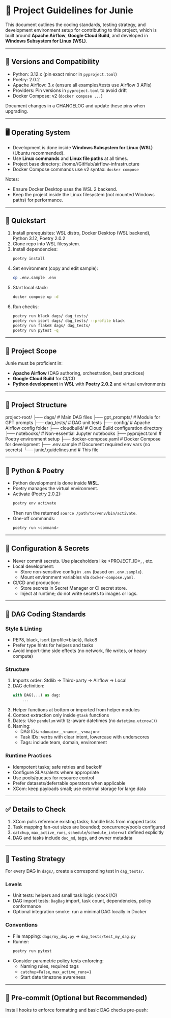 # 📘 Project Guidelines for Junie

This document outlines the coding standards, testing strategy, and development environment setup for contributing to this project, which is built around **Apache Airflow**, **Google Cloud Build**, and developed in **Windows Subsystem for Linux (WSL)**.

---

## 🔢 Versions and Compatibility

- Python: 3.12.x (pin exact minor in `pyproject.toml`)
- Poetry: 2.0.2
- Apache Airflow: 3.x (ensure all examples/tests use Airflow 3 APIs)
- Providers: Pin versions in `pyproject.toml` to avoid drift
- Docker Compose: v2 (`docker compose ...`)

Document changes in a CHANGELOG and update these pins when upgrading.

---

## 🖥 Operating System

- Development is done inside **Windows Subsystem for Linux (WSL)** (Ubuntu recommended).
- Use **Linux commands** and **Linux file paths** at all times.
- Project base directory: /home/<user>/GitHub/airflow-infrastructure
- Docker Compose commands use v2 syntax: `docker compose`

Notes:
- Ensure Docker Desktop uses the WSL 2 backend.
- Keep the project inside the Linux filesystem (not mounted Windows paths) for performance.

---

## 🚀 Quickstart

1. Install prerequisites: WSL distro, Docker Desktop (WSL backend), Python 3.12, Poetry 2.0.2
2. Clone repo into WSL filesystem.
3. Install dependencies:
   ```bash
   poetry install
   ```
4. Set environment (copy and edit sample):
   ```bash
   cp .env.sample .env
   ```
5. Start local stack:
   ```bash
   docker compose up -d
   ```
6. Run checks:
   ```bash
   poetry run black dags/ dag_tests/
   poetry run isort dags/ dag_tests/ --profile black
   poetry run flake8 dags/ dag_tests/
   poetry run pytest -q
   ```

---

## 🧠 Project Scope

Junie must be proficient in:

- **Apache Airflow** (DAG authoring, orchestration, best practices)
- **Google Cloud Build** for CI/CD
- **Python development** in **WSL** with **Poetry 2.0.2** and virtual environments

---

## 📁 Project Structure

project-root/
├── dags/                  # Main DAG files
    ├── gpt_prompts/       # Module for GPT prompts
├── dag_tests/             # DAG unit tests
├── config/                # Apache Airflow config folder
├── cloudbuild/            # Cloud Build configuration directory
├── notebooks/             # Non-essential Jupyter notebooks
├── pyproject.toml         # Poetry environment setup
├── docker-compose.yaml    # Docker Compose for development
├── .env.sample            # Document required env vars (no secrets)
└── junie/.guidelines.md   # This file

---

## 🐍 Python & Poetry

- Python development is done inside **WSL**.
- Poetry manages the virtual environment.
- Activate (Poetry 2.0.2):
  ```bash
  poetry env activate
  ```
  Then run the returned `source /path/to/venv/bin/activate`.
- One-off commands:
  ```bash
  poetry run <command>
  ```

---

## 🔐 Configuration & Secrets

- Never commit secrets. Use placeholders like <PROJECT_ID>, <REGION>, etc.
- Local development:
  - Store non-sensitive config in `.env` (based on `.env.sample`).
  - Mount environment variables via `docker-compose.yaml`.
- CI/CD and production:
  - Store secrets in Secret Manager or CI secret store.
  - Inject at runtime; do not write secrets to images or logs.

---

## 🎯 DAG Coding Standards

### Style & Linting

- PEP8, black, isort (profile=black), flake8
- Prefer type hints for helpers and tasks
- Avoid import-time side effects (no network, file writes, or heavy compute)

### Structure

1. Imports order: Stdlib → Third-party → Airflow → Local
2. DAG definition:
   ```python
   with DAG(...) as dag:
       ...
   ```
3. Helper functions at bottom or imported from helper modules
4. Context extraction only inside `@task` functions
5. Dates: Use `pendulum` with tz-aware datetimes (no `datetime.utcnow()`)
6. Naming:
   - DAG IDs: `<domain>__<name>__v<major>`
   - Task IDs: verbs with clear intent, lowercase with underscores
   - Tags: include team, domain, environment

### Runtime Practices

- Idempotent tasks; safe retries and backoff
- Configure SLAs/alerts where appropriate
- Use pools/queues for resource control
- Prefer datasets/deferrable operators when applicable
- XCom: keep payloads small; use external storage for large data

---

## ✅ Details to Check

1. XCom pulls reference existing tasks; handle lists from mapped tasks
2. Task mapping fan-out sizes are bounded; concurrency/pools configured
3. `catchup`, `max_active_runs`, `schedule`/`schedule_interval` defined explicitly
4. DAG and tasks include `doc_md`, tags, and owner metadata

---

## 🧪 Testing Strategy

For every DAG in `dags/`, create a corresponding test in `dag_tests/`.

### Levels

- Unit tests: helpers and small task logic (mock I/O)
- DAG import tests: `DagBag` import, task count, dependencies, policy conformance
- Optional integration smoke: run a minimal DAG locally in Docker

### Conventions

- File mapping: `dags/my_dag.py` → `dag_tests/test_my_dag.py`
- Runner:
  ```bash
  poetry run pytest
  ```
- Consider parametric policy tests enforcing:
  - Naming rules, required tags
  - `catchup=False`, `max_active_runs=1`
  - Start date timezone awareness

---

## 🧰 Pre-commit (Optional but Recommended)

Install hooks to enforce formatting and basic DAG checks pre-push: